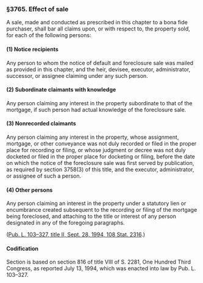 ### §3765. Effect of sale ###

A sale, made and conducted as prescribed in this chapter to a bona fide purchaser, shall bar all claims upon, or with respect to, the property sold, for each of the following persons:

[]()

#### (1) Notice recipients ####

Any person to whom the notice of default and foreclosure sale was mailed as provided in this chapter, and the heir, devisee, executor, administrator, successor, or assignee claiming under any such person.

[]()

#### (2) Subordinate claimants with knowledge ####

Any person claiming any interest in the property subordinate to that of the mortgage, if such person had actual knowledge of the foreclosure sale.

[]()

#### (3) Nonrecorded claimants ####

Any person claiming any interest in the property, whose assignment, mortgage, or other conveyance was not duly recorded or filed in the proper place for recording or filing, or whose judgment or decree was not duly docketed or filed in the proper place for docketing or filing, before the date on which the notice of the foreclosure sale was first served by publication, as required by section 3758(3) of this title, and the executor, administrator, or assignee of such a person.

[]()

#### (4) Other persons ####

Any person claiming an interest in the property under a statutory lien or encumbrance created subsequent to the recording or filing of the mortgage being foreclosed, and attaching to the title or interest of any person designated in any of the foregoing paragraphs.

([Pub. L. 103–327, title II, Sept. 28, 1994, 108 Stat. 2316](/statviewer.htm?volume=108&page=2316).)

#### Codification ####

Section is based on section 816 of title VIII of S. 2281, One Hundred Third Congress, as reported July 13, 1994, which was enacted into law by Pub. L. 103–327.